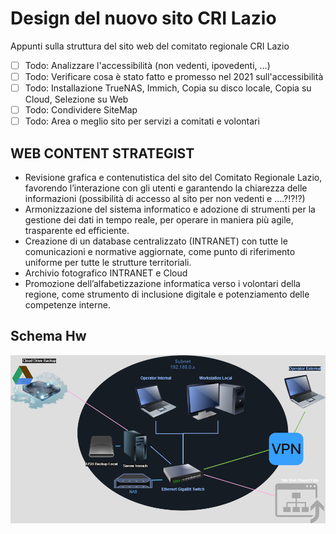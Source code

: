 # Design del nuovo sito CRI Lazio

Appunti sulla struttura del sito web del comitato regionale CRI Lazio

- [ ] Todo: Analizzare l'accessibilità (non vedenti, ipovedenti, ...)
- [ ] Todo: Verificare cosa è stato fatto e promesso nel 2021 sull'accessibilità
- [ ] Todo: Installazione TrueNAS, Immich, Copia su disco locale, Copia su Cloud, Selezione su Web
- [ ] Todo: Condividere SiteMap
- [ ] Todo: Area o meglio sito per servizi a comitati e volontari

## WEB CONTENT STRATEGIST

- Revisione grafica e contenutistica del sito del Comitato Regionale Lazio, favorendo l’interazione con gli utenti e garantendo la chiarezza delle informazioni (possibilità di accesso al sito per non vedenti e ….?!?!?)
- Armonizzazione del sistema informatico e adozione di strumenti per la gestione dei dati in tempo reale, per operare in maniera più agile, trasparente ed efficiente.
- Creazione di un database centralizzato (INTRANET) con tutte le comunicazioni e normative aggiornate, come punto di riferimento uniforme per tutte le strutture territoriali.
- Archivio fotografico INTRANET e Cloud
- Promozione dell’alfabetizzazione informatica verso i volontari della regione, come strumento di inclusione digitale e potenziamento delle competenze interne.

## Schema Hw

![alt text](images/CRI_Lazio_Infrastructure.drawio.png)
